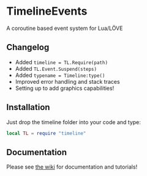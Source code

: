# TimelineEvents
A coroutine based event system for Lua/LÖVE

## Changelog
+ Added `timeline = TL.Require(path)`
+ Added `TL.Event.Suspend(steps)`
+ Added `typename = Timeline:type()`
+ Improved error handling and stack traces
+ Setting up to add graphics capabilities!

## Installation

Just drop the timeline folder into your code and type:

```lua
local TL = require "timeline"
```

## Documentation

Please see [the wiki](https://github.com/babulous/TimelineEvents/wiki) for documentation and tutorials!
